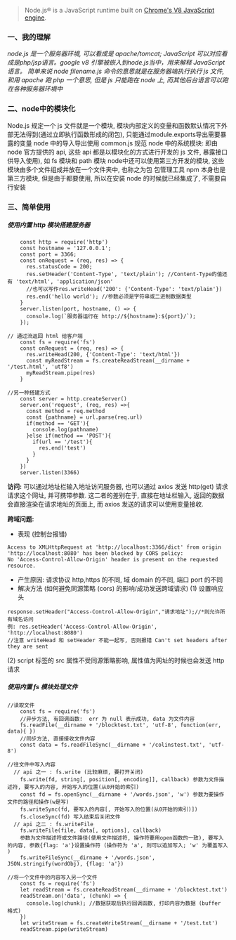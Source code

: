 >Node.js® is a JavaScript runtime built on [Chrome's V8 JavaScript engine](https://v8.dev/).
### 一、我的理解
*node.js 是一个服务器环境, 可以看成是 apache/tomcat; JavaScript 可以对应看成是php/jsp语言。google v8 引擎被嵌入到node.js当中，用来解释 JavaScript 语言。
简单来说 node filename.js 命令的意思就是在服务器端执行执行 js 文件, 和用 apache 跑 php 一个意思, 但是 js 只能跑在 node 上, 而其他后台语言可以跑在各种服务器环境中*

### 二、node中的模块化
Node.js 规定一个 js 文件就是一个模块, 模块内部定义的变量和函数默认情况下外部无法得到(通过立即执行函数形成的闭包), 只能通过module.exports导出需要暴露的变量
node 中的导入导出使用 common.js 规范
node 中的系统模块: 即由 node 官方提供的 api, 这些 api 都是以模块化的方式进行开发的 js 文件, 暴露接口供导入使用), 如 fs 模块和 path 模块
node中还可以使用第三方开发的模块, 这些模块由多个文件组成并放在一个文件夹中, 也称之为包
包管理工具 npm 本身也是第三方模块, 但是由于都要使用, 所以在安装 node 的时候就已经集成了, 不需要自行安装

### 三、简单使用
##### 使用内置 http 模块搭建服务器
```
    const http = require('http') 
    const hostname = '127.0.0.1';
    const port = 3366;
    const onRequest = (req, res) => {
      res.statusCode = 200;
      res.setHeader('Content-Type', 'text/plain'); //Content-Type的值还有 'text/html', 'application/json'
      //也可以写作res.writeHead('200': {'Content-Type': 'text/plain'})
      res.end('hello world'); //参数必须是字符串或二进制数据类型
    }
    server.listen(port, hostname, () => {
      console.log(`服务器运行在 http://${hostname}:${port}/`);
    });    
```
```
// 通过流返回 html 给客户端
    const fs = require('fs')
    const onRequest = (req, res) => {
      res.writeHead(200, {'Content-Type': 'text/html'})  
      const myReadStream = fs.createReadStream(__dirname + '/test.html', 'utf8')
      myReadStream.pipe(res)
    }
```
```
//另一种搭建方式
    const server = http.createServer()
    server.on('request', (req, res) =>{ 
      const method = req.method
      const {pathname} = url.parse(req.url)
      if(method == 'GET'){
        console.log(pathname)
      }else if(method == 'POST'){
        if(url == '/test'){
          res.end('test')
        }
      }  
    })
    server.listen(3366)    
```
**访问:**
可以通过地址栏输入地址访问服务器, 也可以通过 axios 发送 http(get) 请求请求这个网址, 并可携带参数. 这二者的差别在于, 直接在地址栏输入, 返回的数据会直接渲染在请求地址的页面上, 而 axios 发送的请求可以使用变量接收.

**跨域问题:**
- 表现 (控制台报错)
```
Access to XMLHttpRequest at 'http://localhost:3366/dict' from origin 'http://localhost:8080' has been blocked by CORS policy:
No 'Access-Control-Allow-Origin' header is present on the requested resource.
```
- 产生原因: 请求协议 http,https 的不同, 域 domain 的不同, 端口 port 的不同
- 解决方法 (如何避免同源策略 (cors) 的影响/成功发送跨域请求)
(1) 设置响应头
```
response.setHeader("Access-Control-Allow-Origin","请求地址");//*则允许所有域名访问
例: res.setHeader('Access-Control-Allow-Origin', 'http://localhost:8080')
//注意 writeHead 和 setHeader 不能一起写, 否则报错 Can't set headers after they are sent
```
(2) script 标签的 src 属性不受同源策略影响, 属性值为网址的时候也会发送 http 请求

##### 使用内置 fs 模块处理文件
```
//读取文件
    const fs = require('fs') 
    //异步方法, 有回调函数:  err 为 null 表示成功, data 为文件内容
    fs.readFile(__dirname + '/blocktest.txt', 'utf-8', function(err, data){ }) 
    //同步方法, 直接接收文件内容
    const data = fs.readFileSync(__dirname + '/colinstest.txt', 'utf-8') 
```
```
//往文件中写入内容
  // api 之一 : fs.write (比较麻烦, 要打开关闭)
    fs.write(fd, string[, position[, encoding]], callback) 参数为文件描述符, 要写入的内容, 开始写入的位置(从0开始的索引)      
    const fd = fs.openSync(__dirname + '/words.json', 'w') 参数为要操作文件的路径和操作(w是写)
    fs.writeSync(fd, 要写入的内容[, 开始写入的位置(从0开始的索引)])
    fs.closeSync(fd) 写入结束后关闭文件
  // api 之二 : fs.writeFile
    fs.writeFile(file, data[, options], callback) 
    参数为文件描述符或文件路径(使用文件描述符, 操作符要用open函数的一致), 要写入的内容, 参数{flag: 'a'}设置操作符 (操作符为 'a', 则可以追加写入; 'w' 为覆盖写入   )
    fs.writeFileSync(__dirname + '/words.json', JSON.stringify(wordObj), {flag: 'a'})
```
```
//将一个文件中的内容写入另一个文件 
    const fs = require('fs') 
    let readStream = fs.createReadStream(__dirname + '/blocktest.txt')
    readStream.on('data', (chunk) => {
      console.log(chunk); //数据获取后执行回调函数, 打印内容为数据 (buffer 格式)
    })
    let writeStream = fs.createWriteStream(__dirname + '/test.txt')
    readStream.pipe(writeStream)      
```

